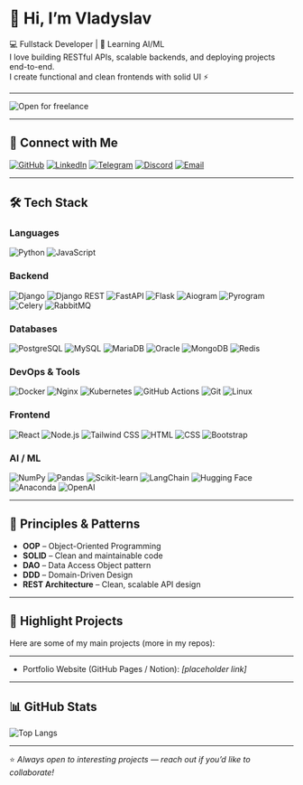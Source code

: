 # 👋 Hi, I’m Vladyslav

💻 Fullstack Developer | 🚀 Learning AI/ML  
I love building RESTful APIs, scalable backends, and deploying projects end-to-end.  
I create functional and clean frontends with solid UI ⚡

---

![Open for freelance](https://img.shields.io/badge/Status-Open%20for%20freelance-brightgreen?style=flat-square)

---

## 🔗 Connect with Me
[![GitHub](https://img.shields.io/badge/GitHub-181717?style=for-the-badge&logo=github)](https://github.com/vladyslav-yarko)
[![LinkedIn](https://img.shields.io/badge/-LinkedIn-0A66C2?style=for-the-badge&logo=linkedin&logoColor=white)](https://www.linkedin.com/in/vladyslav-yarko/)
[![Telegram](https://img.shields.io/badge/Telegram-0088CC?style=for-the-badge&logo=telegram&logoColor=white)](https://t.me/Vladyslav_Yarko)
[![Discord](https://img.shields.io/badge/Discord-5865F2?style=for-the-badge&logo=discord&logoColor=white)](https://discordapp.com/users/vladyslav_yarko)
[![Email](https://img.shields.io/badge/Email-D14836?style=for-the-badge&logo=gmail&logoColor=white)](mailto:vladislavv44444@gmail.com)

---

## 🛠 Tech Stack

### **Languages**
![Python](https://img.shields.io/badge/Python-3776AB?style=flat-square&logo=python&logoColor=white)
![JavaScript](https://img.shields.io/badge/JavaScript-F7DF1E?style=flat-square&logo=javascript&logoColor=black)

### **Backend**
![Django](https://img.shields.io/badge/Django-092E20?style=flat-square&logo=django)
![Django REST](https://img.shields.io/badge/DRF-FF1709?style=flat-square&logo=django&logoColor=white)
![FastAPI](https://img.shields.io/badge/FastAPI-005571?style=flat-square&logo=fastapi&logoColor=white)
![Flask](https://img.shields.io/badge/Flask-000000?style=flat-square&logo=flask)
![Aiogram](https://img.shields.io/badge/Aiogram-2C2D72?style=flat-square&logo=telegram)
![Pyrogram](https://img.shields.io/badge/Pyrogram-008080?style=flat-square&logo=python&logoColor=white)
![Celery](https://img.shields.io/badge/Celery-37814A?style=flat-square&logo=celery)
![RabbitMQ](https://img.shields.io/badge/RabbitMQ-FF6600?style=flat-square&logo=rabbitmq&logoColor=white)

### **Databases**
![PostgreSQL](https://img.shields.io/badge/PostgreSQL-336791?style=flat-square&logo=postgresql&logoColor=white)
![MySQL](https://img.shields.io/badge/MySQL-4479A1?style=flat-square&logo=mysql&logoColor=white)
![MariaDB](https://img.shields.io/badge/MariaDB-003545?style=flat-square&logo=mariadb)
![Oracle](https://img.shields.io/badge/-Oracle-F80000?style=flat-square&logo=oracle&logoColor=white)
![MongoDB](https://img.shields.io/badge/MongoDB-13aa52?style=flat-square&logo=mongodb&logoColor=white)
![Redis](https://img.shields.io/badge/Redis-DC382D?style=flat-square&logo=redis)

### **DevOps & Tools**
![Docker](https://img.shields.io/badge/Docker-2496ED?style=flat-square&logo=docker&logoColor=white)
![Nginx](https://img.shields.io/badge/Nginx-009639?style=flat-square&logo=nginx)
![Kubernetes](https://img.shields.io/badge/Kubernetes-326CE5?style=flat-square&logo=kubernetes&logoColor=white)
![GitHub Actions](https://img.shields.io/badge/CI/CD-2088FF?style=flat-square&logo=githubactions&logoColor=white)
![Git](https://img.shields.io/badge/Git-F05032?style=flat-square&logo=git&logoColor=white)
![Linux](https://img.shields.io/badge/Linux-FCC624?style=flat-square&logo=linux&logoColor=black)

### **Frontend**
![React](https://img.shields.io/badge/React-20232A?style=flat-square&logo=react)
![Node.js](https://img.shields.io/badge/Node.js-339933?style=flat-square&logo=node.js&logoColor=white)
![Tailwind CSS](https://img.shields.io/badge/Tailwind%20CSS-38B2AC?style=flat-square&logo=tailwindcss&logoColor=white)
![HTML](https://img.shields.io/badge/HTML-E34F26?style=flat-square&logo=html5&logoColor=white)
![CSS](https://img.shields.io/badge/CSS-1572B6?style=flat-square&logo=css&logoColor=white)
![Bootstrap](https://img.shields.io/badge/Bootstrap-563D7C?style=flat-square&logo=bootstrap&logoColor=white)

### **AI / ML**
![NumPy](https://img.shields.io/badge/Numpy-013243?style=flat-square&logo=numpy)
![Pandas](https://img.shields.io/badge/Pandas-150458?style=flat-square&logo=pandas)
![Scikit-learn](https://img.shields.io/badge/Scikit--learn-F7931E?style=flat-square&logo=scikit-learn&logoColor=white)
![LangChain](https://img.shields.io/badge/LangChain-000000?style=flat-square&logo=langchain&logoColor=white)
![Hugging Face](https://img.shields.io/badge/Hugging%20Face-FF4F00?style=flat-square&logo=huggingface&logoColor=white)
![Anaconda](https://img.shields.io/badge/Anaconda-44A833?style=flat-square&logo=anaconda&logoColor=white)
![OpenAI](https://img.shields.io/badge/OpenAI-000000?style=flat-square&logo=openai&logoColor=white)

---

## 📐 Principles & Patterns
- **OOP** – Object-Oriented Programming  
- **SOLID** – Clean and maintainable code  
- **DAO** – Data Access Object pattern  
- **DDD** – Domain-Driven Design  
- **REST Architecture** – Clean, scalable API design  

---

## 🚀 Highlight Projects
Here are some of my main projects (more in my repos):

---

- Portfolio Website (GitHub Pages / Notion): *[placeholder link]*  

---

## 📊 GitHub Stats

![Top Langs](https://github-readme-stats.vercel.app/api/top-langs/?username=vladyslav-yarko&layout=compact&theme=radical)  

---
⭐️ *Always open to interesting projects — reach out if you’d like to collaborate!*
